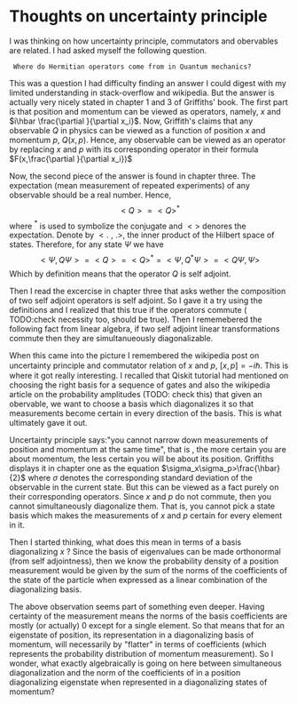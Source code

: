 # Thoughts on uncertainty principle

I was thinking on how uncertainty principle, commutators and obervables are related. I had asked myself the following question.


     Where do Hermitian operators come from in Quantum mechanics?

This was a question I had difficulty finding an answer I could digest with my limited understanding in stack-overflow and wikipedia. But the answer is actually very nicely stated in chapter 1 and 3 of Griffiths' book.
 The first part is that position and momentum can be viewed as operators, namely, $x$ and $i\hbar \frac{\partial }{\partial x_i}$. Now, Griffith's claims that any observable $Q$ in physics can be viewed as a function of position $x$ and momentum $p$, $Q(x,p)$. Hence, any observable can be viewed as an operator by replacing $x$ and $p$ with its corresponding operator in their formula $F(x,\frac{\partial }{\partial x_i})$

Now, the second piece of the answer is found in chapter three. The expectation (mean measurement of repeated experiments) of any observable should be a real number. Hence, $$<Q>=<Q>^*$$ where $^*$ is used to symbolize the conjugate and $<>$ denores the expectation. Denote by $<.\ ,\ .>$, the inner product of the Hilbert space of states.
Therefore, for any state $\Psi$ we have $$<\Psi,Q\Psi>=<Q>=<Q>^*=<\Psi,Q^*\Psi>=<Q\Psi,\Psi>$$ Which by definition means that the operator $Q$ is self adjoint.

 Then I read the excercise in chapter three that asks wether the composition of two self adjoint operators is self adjoint. So I gave it a try using the definitions and I realized that this true if the operators commute ( TODO:check necessity too, should be true). Then I rememebered the following fact from linear algebra, if two self adjoint linear transformations commute then they are simultanueously diagonalizable.
 
  When this came into the picture I remembered the wikipedia post on uncertainty principle and commutator relation of $x$ and $p$, $[x,p]=-i\hbar$. This is where it got really interesting. I recalled that Qiskit tutorial had mentioned on choosing the right basis for a sequence of gates and also the wikipedia article on the probability amplitudes (TODO: check this) that given an obervable, we want to choose a basis which diagonalizes it so that measurements become certain in every direction of the basis. This is what ultimately gave it out.

  Uncertainty principle says:"you cannot narrow down measurements of position and momentum at the same time", that is , the more certain you are about momentum, the less certain you will be about its position. Griffiths displays it in chapter one as the equation $\sigma_x\sigma_p>\frac{\hbar}{2}$ where $\sigma$ denotes the corresponding standard deviation of the observable in the current state.
  But this can be viewed as a fact purely on their corresponding operators. Since $x$ and $p$ do not commute, then you cannot simultaneously diagonalize them. That is, you cannot pick a state basis which makes the measurements of $x$ and $p$ certain for every element in it. 

  Then I started thinking, what does this mean in terms of a basis diagonalizing $x$ ?  Since the basis of eigenvalues can be made orthonormal (from self adjointness), then we know the probability density of a position measurement would be given by the sum of the norms of the coefficients of the state of the particle when expressed as a linear combination of the diagonalizing basis. 
  
  The above observation seems part of something even deeper. Having certainty of the measurement means the norms of the basis coefficients are mostly (or actually) 0 except for a single element. So that means that for an eigenstate of position, its representation in a diagonalizing basis of momentum, will necessarily by "flatter" in terms of coefficients (which represents the probability distribution of momentum measurement). 
  So I wonder, what exactly algebraically is going on here between simultaneous diagonalization and the norm of the coefficients of in a position diagonalizing eigenstate when represented in a diagonalizing states of momentum?